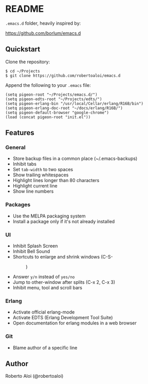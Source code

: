 # README

`.emacs.d` folder, heavily inspired by:

https://github.com/borlum/emacs.d

## Quickstart

Clone the repository:

```
$ cd ~/Projects
$ git clone https://github.com/robertoaloi/emacs.d
```

Append the following to your `.emacs` file:

```
(setq pigeon-root "~/Projects/emacs.d/")
(setq pigeon-edts-root "~/Projects/edts/")
(setq pigeon-erlang-bin "/usr/local/Cellar/erlang/R16B/bin")
(setq pigeon-erlang-doc-root "~/docs/erlang/R16B/")
(setq pigeon-default-browser "google-chrome")
(load (concat pigeon-root "init.el"))
```

## Features

### General

* Store backup files in a common place (~/.emacs-backups)
* Inhibit tabs
* Set `tab-width` to two spaces
* Show trailing whitespaces
* Highlight lines longer than 80 characters
* Highlight current line
* Show line numbers

### Packages

* Use the MELPA packaging system
* Install a package only if it's not already installed

### UI

* Inhibit Splash Screen
* Inhibit Bell Sound
* Shortcuts to enlarge and shrink windows (C-S-<dir>)
* Answer `y/n` instead of `yes/no`
* Jump to other-window after splits (C-x 2, C-x 3)
* Inhibit menu, tool and scroll bars

### Erlang

* Activate official erlang-mode
* Activate EDTS (Erlang Development Tool Suite)
* Open documentation for erlang modules in a web browser

### Git

* Blame author of a specific line

## Author

Roberto Aloi (@robertoaloi)
